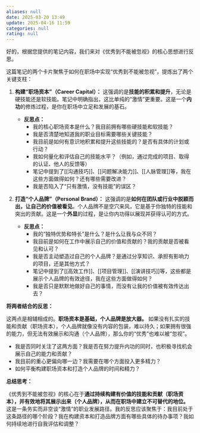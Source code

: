 ```yaml
---
aliases: null
date: 2025-03-20 13:49
update: 2025-04-16 11:59
categories: null
rating: null
---
```

好的，根据您提供的笔记内容，我们来对《优秀到不能被忽视》的核心思想进行反思。

这篇笔记的两个卡片聚焦于如何在职场中实现“优秀到不能被忽视”，提炼出了两个关键支柱：

1.  **构建“职场资本”（Career Capital）：** 这强调的是**技能的积累和提升**，无论是硬技能还是软技能。笔记中明确指出，这比单纯的“激情”更重要。这是一个**内功**的修炼过程，是你在职场中立足和发展的基石。
    *   **反思点：**
        *   我的核心职场资本是什么？我目前拥有哪些硬技能和软技能？
        *   我是否清楚地知道我的职业目标需要哪些关键技能？
        *   我目前是如何有意识地积累和提升这些技能的？是否有具体的计划或行动？
        *   我如何量化和评估自己的技能水平？（例如，通过完成的项目、取得的认证、他人的反馈等）
        *   笔记中提到了[[沟通技巧]]、[[问题解决能力]]、[[人脉管理]]等，我在这些方面做得如何？还有哪些需要改进？
        *   我是否陷入了“只有激情，没有技能”的误区？

2.  **打造“个人品牌”（Personal Brand）：** 这强调的是**如何在团队或行业中脱颖而出，让自己的价值被看见**。个人品牌不是空穴来风，它是基于你独特的技能和突出的贡献。这是一个**外显**的过程，是让你内功得以展现并获得认可的方式。
    *   **反思点：**
        *   我的“独特优势和特长”是什么？是什么让我与众不同？
        *   我目前是如何在工作中展示自己的价值和贡献的？我的贡献是否被看见和认可？
        *   我是否主动塑造过自己的个人品牌？是通过分享知识、承担有影响力的项目，还是其他方式？
        *   笔记中提到了[[高效工作]]、[[项目管理]]、[[演讲技巧]]等，这些都是展示个人品牌的有效途径，我在这些方面做得如何？
        *   我是否只是默默地做好自己的事情，而没有让我的价值被有效传达出去？

**将两者结合的反思：**

这两点是相辅相成的。**职场资本是基础，个人品牌是放大器。** 如果没有扎实的技能和贡献（职场资本），个人品牌就像没有内容的包装，难以持久；如果拥有很强的能力，但无法有效展示和沟通（个人品牌），那么你的“优秀”也难以被“忽视”。

*   我是否同时关注了这两方面？我是否在努力提升内功的同时，也积极寻找机会展示自己的能力和贡献？
*   我目前的重心更偏向哪一边？我需要在哪个方面投入更多精力？
*   如何平衡构建职场资本和打造个人品牌的时间和精力？

**总结思考：**

《优秀到不能被忽视》的核心在于**通过持续构建有价值的技能和贡献（职场资本），并有效地将其展示出来（个人品牌），从而在职场中建立不可替代的地位。** 这是一条务实而非空谈“激情”的职业发展路径。我的反思应该聚焦于：我目前处于这条路径的哪个阶段？我在构建资本和打造品牌方面有哪些具体的待办事项？我如何持续地进行自我评估和调整？